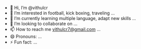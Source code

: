 - 👋 Hi, I’m @vithulcr
- 👀 I’m interested in football, kick boxing, traveling ...
- 🌱 I’m currently learning multiple language, adapt new skills ...
- 💞️ I’m looking to collaborate on ...
- 📫 How to reach me vithulcr7@gmail.com ...
- 😄 Pronouns: ...
- ⚡ Fun fact: ...

<!---
vithulcr7/vithulcr7 is a ✨ special ✨ repository because its `README.md` (this file) appears on your GitHub profile.
You can click the Preview link to take a look at your changes.
--->
